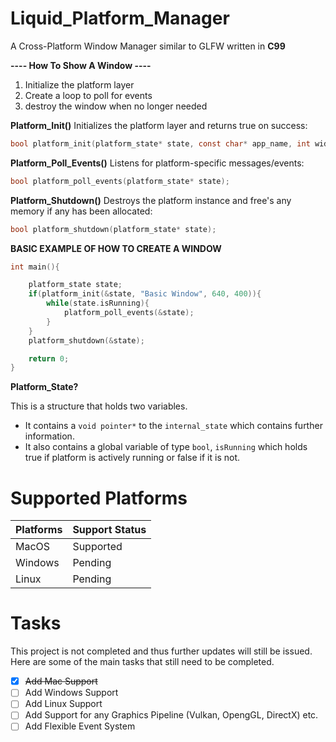 # Liquid_Platform_Manager

A Cross-Platform Window Manager similar to GLFW written in **C99**

**---- How To Show A Window ----**

1. Initialize the platform layer
1. Create a loop to poll for events
1. destroy the window when no longer needed

**Platform_Init()**
Initializes the platform layer and returns true on success:
```c
bool platform_init(platform_state* state, const char* app_name, int width, int height);
```


**Platform_Poll_Events()**
Listens for platform-specific messages/events: 
```c
bool platform_poll_events(platform_state* state);
```


**Platform_Shutdown()**
Destroys the platform instance and free's any memory if any has been allocated:
```c
bool platform_shutdown(platform_state* state);
```


**BASIC EXAMPLE OF HOW TO CREATE A WINDOW**

```c
int main(){

    platform_state state;
    if(platform_init(&state, "Basic Window", 640, 400)){
        while(state.isRunning){
            platform_poll_events(&state);
        }
    }
    platform_shutdown(&state);

    return 0;
}
```

**Platform_State?**

This is a structure that holds two variables.
* It contains a `void pointer*` to the `internal_state` which contains further information.
* It also contains a global variable of type `bool`, `isRunning` which holds true if platform is actively running or false if it is not.


# Supported Platforms

Platforms|Support Status
----------|------------
MacOS | Supported
Windows | Pending
Linux | Pending

# Tasks 
This project is not completed and thus further updates will still be issued.
Here are some of the main tasks that still need to be completed.

- [x] ~~Add Mac Support~~
- [ ] Add Windows Support
- [ ] Add Linux Support
- [ ] Add Support for any Graphics Pipeline (Vulkan, OpengGL, DirectX) etc.
- [ ] Add Flexible Event System